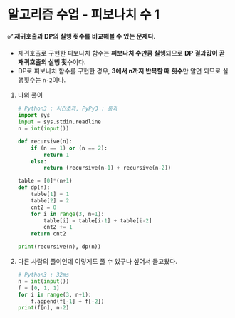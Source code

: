 # 알고리즘 수업 - 피보나치 수 1

#### ✅ 재귀호출과 DP의 실행 횟수를 비교해볼 수 있는 문제다.

- 재귀호출로 구현한 피보나치 함수는 **피보나치 수만큼 실행**되므로 **DP 결과값이 곧 재귀호출의 실행 횟수**이다.
- DP로 피보나치 함수를 구현한 경우, **3에서 n까지 반복할 때 횟수**만 알면 되므로 실행횟수는 `n-2`이다.



1. 나의 풀이

   ```python
   # Python3 : 시간초과, PyPy3 : 통과
   import sys
   input = sys.stdin.readline
   n = int(input())
   
   def recursive(n):
       if (n == 1) or (n == 2):
           return 1
       else:
           return (recursive(n-1) + recursive(n-2))
   
   table = [0]*(n+1)
   def dp(n):
       table[1] = 1
       table[2] = 2
       cnt2 = 0
       for i in range(3, n+1):
           table[i] = table[i-1] + table[i-2]
           cnt2 += 1
       return cnt2
   
   print(recursive(n), dp(n))
   ```

2. 다른 사람의 풀이인데 이렇게도 풀 수 있구나 싶어서 들고왔다.

   ```python
   # Python3 : 32ms
   n = int(input())
   f = [0, 1, 1]
   for i in range(3, n+1):
       f.append(f[-1] + f[-2])
   print(f[n], n-2)
   ```



